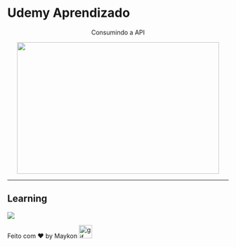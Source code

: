 # Udemy Aprendizado

<p align="center">Consumindo a API</p>

<p align="center">
<img width="460" height="300" src="/assets/Animação.gif">
</p>

<hr>

## Learning 
  <p align="left">
    <a href="#">
      <img src="https://skillicons.dev/icons?i=html,css,js,vscode)" />  
    </a>
  </p>

Feito com ♥ by Maykon <img src="https://github.com/abdoachhoubi/abdoachhoubi/blob/main/gifs/Hi.gif" width="30" alt="gif" />